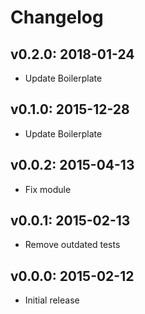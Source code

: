 # Changelog

## v0.2.0: 2018-01-24

- Update Boilerplate

## v0.1.0: 2015-12-28

- Update Boilerplate

## v0.0.2: 2015-04-13

- Fix module

## v0.0.1: 2015-02-13

- Remove outdated tests

## v0.0.0: 2015-02-12

- Initial release
